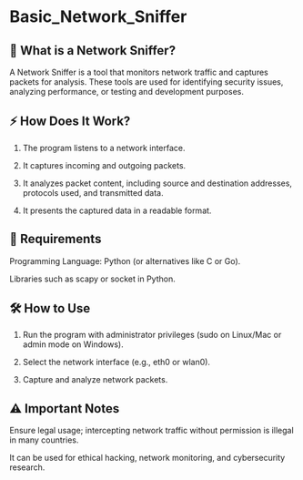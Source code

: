 # Basic_Network_Sniffer

<h2>📌 What is a Network Sniffer?</h2>

A Network Sniffer is a tool that monitors network traffic and captures packets for analysis. These tools are used for identifying security issues, analyzing performance, or testing and development purposes.

<h2>⚡ How Does It Work?</h2>

1. The program listens to a network interface.


2. It captures incoming and outgoing packets.


3. It analyzes packet content, including source and destination addresses, protocols used, and transmitted data.


4. It presents the captured data in a readable format.



<h2>🔧 Requirements</h2>

Programming Language: Python (or alternatives like C or Go).

Libraries such as scapy or socket in Python.


<h2>🛠 How to Use</h2>

1. Run the program with administrator privileges (sudo on Linux/Mac or admin mode on Windows).


2. Select the network interface (e.g., eth0 or wlan0).


3. Capture and analyze network packets.



<h2 style : color=red>⚠ Important Notes</h2>

Ensure legal usage; intercepting network traffic without permission is illegal in many countries.

It can be used for ethical hacking, network monitoring, and cybersecurity research.
